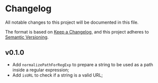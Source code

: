 Changelog
=========

All notable changes to this project will be documented in this file.

The format is based on [Keep a Changelog], and this project adheres to
[Semantic Versioning].


v0.1.0
----------

- Add `normalizePathForRegExp` to prepare a string to be used as a path inside
  a regular expression;
- Add `isURL` to check if a string is a valid URL;


[Keep a Changelog]: https://keepachangelog.com/en/1.0.0/
[Semantic Versioning]: https://semver.org/spec/v2.0.0.html


